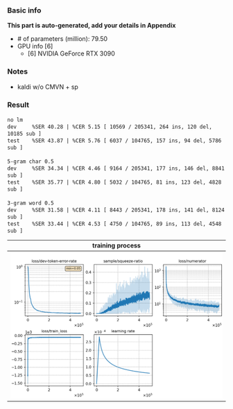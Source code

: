### Basic info

**This part is auto-generated, add your details in Appendix**

* \# of parameters (million): 79.50
* GPU info \[6\]
  * \[6\] NVIDIA GeForce RTX 3090

### Notes

* kaldi w/o CMVN + sp

### Result
```
no lm
dev     %SER 40.28 | %CER 5.15 [ 10569 / 205341, 264 ins, 120 del, 10185 sub ]
test    %SER 43.87 | %CER 5.76 [ 6037 / 104765, 157 ins, 94 del, 5786 sub ]

5-gram char 0.5
dev     %SER 34.34 | %CER 4.46 [ 9164 / 205341, 177 ins, 146 del, 8841 sub ]
test    %SER 35.77 | %CER 4.80 [ 5032 / 104765, 81 ins, 123 del, 4828 sub ]

3-gram word 0.5
dev     %SER 31.58 | %CER 4.11 [ 8443 / 205341, 178 ins, 141 del, 8124 sub ]
test    %SER 33.44 | %CER 4.53 [ 4750 / 104765, 89 ins, 113 del, 4548 sub ]
```

|     training process    |
|:-----------------------:|
|![tb-plot](./monitor.png)|
